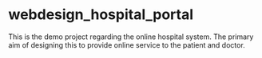 # webdesign_hospital_portal
This is the demo project regarding the online hospital system. The primary aim of designing this to provide online service to the patient and doctor.

